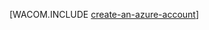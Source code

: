 <properties title="Python create account" pageTitle="Python create account" metaKeywords="" description="Create an account on Azure." documentationCenter="" services="" solutions="" authors="huvalo" manager="" />

<tags ms.service="multiple" ms.workload="na" ms.tgt_pltfrm="na" ms.devlang="python" ms.topic="article" ms.date="01/01/1900" ms.author="huvalo" />

[WACOM.INCLUDE [create-an-azure-account](../includes/create-an-azure-account.md)]
